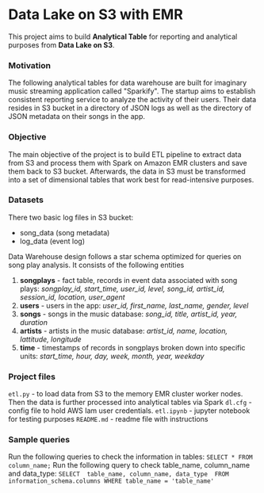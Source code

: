 # Data Lake on S3 with EMR
This project aims to build **Analytical Table** for reporting and analytical purposes from **Data Lake on S3**.

### Motivation
The following analytical tables for data warehouse  are built for imaginary music streaming application called "Sparkify". The startup aims to establish consistent reporting service to analyze the activity of their users. Their data resides in S3 bucket in a directory of JSON logs as well as the directory of JSON metadata on their songs in the app.
### Objective
The main objective of the project is to build ETL pipeline to extract data from S3 and process them with Spark on Amazon EMR clusters and save them back to S3 bucket. Afterwards, the data in S3 must be transformed into a set of dimensional tables that work best for read-intensive purposes.
### Datasets 
There two basic log files in S3 bucket:<br>
- song_data (song metadata)
- log_data (event log)

Data Warehouse design follows a star schema optimized for queries on song play analysis. It consists of the following entities
1. **songplays** - fact table, records in event data associated with song plays:
   _songplay_id, start_time, user_id, level, song_id, artist_id, session_id, location, user_agent_
2. **users** - users in the app: _user_id, first_name, last_name, gender, level_
3. **songs** - songs in the music database: _song_id, title, artist_id, year, duration_
4. **artists** - artists in the music database: _artist_id, name, location, lattitude, longitude_
5. **time** - timestamps of records in songplays broken down into specific units: _start_time, hour, day, week, month, year, weekday_


### Project files
`etl.py` - to load data from S3 to the memory EMR cluster worker nodes. Then the data is further processed into analytical tables via Spark
`dl.cfg` - config file to hold AWS Iam user credentials.
`etl.ipynb` - jupyter notebook for testing purposes
`README.md` - readme file with instructions

### Sample queries
Run the following queries to check the information in tables:
`SELECT * FROM column_name;`
Run the following query to check table_name, column_name and data_type:
`SELECT 
    table_name, column_name, data_type 
FROM information_schema.columns
WHERE table_name = 'table_name'`

